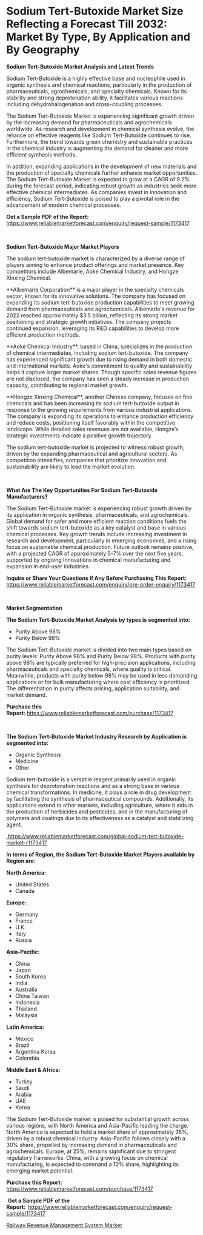<p><h1>Sodium Tert-Butoxide Market Size Reflecting a Forecast Till 2032: Market By Type, By Application and By Geography</h1></p><p><strong>Sodium Tert-Butoxide Market Analysis and Latest Trends</strong></p>
<p><p>Sodium Tert-Butoxide is a highly effective base and nucleophile used in organic synthesis and chemical reactions, particularly in the production of pharmaceuticals, agrochemicals, and specialty chemicals. Known for its stability and strong deprotonation ability, it facilitates various reactions including dehydrohalogenation and cross-coupling processes.</p><p>The Sodium Tert-Butoxide Market is experiencing significant growth driven by the increasing demand for pharmaceuticals and agrochemicals worldwide. As research and development in chemical synthesis evolve, the reliance on effective reagents like Sodium Tert-Butoxide continues to rise. Furthermore, the trend towards green chemistry and sustainable practices in the chemical industry is augmenting the demand for cleaner and more efficient synthesis methods.</p><p>In addition, expanding applications in the development of new materials and the production of specialty chemicals further enhance market opportunities. The Sodium Tert-Butoxide Market is expected to grow at a CAGR of 9.2% during the forecast period, indicating robust growth as industries seek more effective chemical intermediates. As companies invest in innovation and efficiency, Sodium Tert-Butoxide is poised to play a pivotal role in the advancement of modern chemical processes.</p></p>
<p><strong>Get a Sample PDF of the Report:&nbsp;</strong> <a href="https://www.reliablemarketforecast.com/enquiry/request-sample/1173417?utm_campaign=2717&utm_medium=2&utm_source=Github&utm_content=ia&utm_term=24032025&utm_id=sodium-tert-butoxide">https://www.reliablemarketforecast.com/enquiry/request-sample/1173417</a></p>
<p>&nbsp;</p>
<p><strong>Sodium Tert-Butoxide Major Market Players</strong></p>
<p><p>The sodium tert-butoxide market is characterized by a diverse range of players aiming to enhance product offerings and market presence. Key competitors include Albemarle, Aoke Chemical Industry, and Hongze Xinxing Chemical.</p><p>**Albemarle Corporation** is a major player in the specialty chemicals sector, known for its innovative solutions. The company has focused on expanding its sodium tert-butoxide production capabilities to meet growing demand from pharmaceuticals and agrochemicals. Albemarle's revenue for 2022 reached approximately $3.5 billion, reflecting its strong market positioning and strategic growth initiatives. The company projects continued expansion, leveraging its R&D capabilities to develop more efficient production methods.</p><p>**Aoke Chemical Industry**, based in China, specializes in the production of chemical intermediates, including sodium tert-butoxide. The company has experienced significant growth due to rising demand in both domestic and international markets. Aoke's commitment to quality and sustainability helps it capture larger market shares. Though specific sales revenue figures are not disclosed, the company has seen a steady increase in production capacity, contributing to regional market growth.</p><p>**Hongze Xinxing Chemical**, another Chinese company, focuses on fine chemicals and has been increasing its sodium tert-butoxide output in response to the growing requirements from various industrial applications. The company is expanding its operations to enhance production efficiency and reduce costs, positioning itself favorably within the competitive landscape. While detailed sales revenues are not available, Hongze’s strategic investments indicate a positive growth trajectory.</p><p>The sodium tert-butoxide market is projected to witness robust growth, driven by the expanding pharmaceutical and agricultural sectors. As competition intensifies, companies that prioritize innovation and sustainability are likely to lead the market evolution.</p></p>
<p>&nbsp;</p>
<p><strong>What Are The Key Opportunities For Sodium Tert-Butoxide Manufacturers?</strong></p>
<p><p>The Sodium Tert-Butoxide market is experiencing robust growth driven by its application in organic synthesis, pharmaceuticals, and agrochemicals. Global demand for safer and more efficient reaction conditions fuels the shift towards sodium tert-butoxide as a key catalyst and base in various chemical processes. Key growth trends include increasing investment in research and development, particularly in emerging economies, and a rising focus on sustainable chemical production. Future outlook remains positive, with a projected CAGR of approximately 5-7% over the next five years, supported by ongoing innovations in chemical manufacturing and expansion in end-user industries.</p></p>
<p><strong>Inquire or Share Your Questions If Any Before Purchasing This Report:</strong> <a href="https://www.reliablemarketforecast.com/enquiry/pre-order-enquiry/1173417?utm_campaign=2717&utm_medium=2&utm_source=Github&utm_content=ia&utm_term=24032025&utm_id=sodium-tert-butoxide">https://www.reliablemarketforecast.com/enquiry/pre-order-enquiry/1173417</a></p>
<p>&nbsp;</p>
<p><strong>Market Segmentation</strong></p>
<p><strong>The Sodium Tert-Butoxide Market Analysis by types is segmented into:</strong></p>
<p><ul><li>Purity Above 98%</li><li>Purity Below 98%</li></ul></p>
<p><p>The Sodium Tert-Butoxide market is divided into two main types based on purity levels: Purity Above 98% and Purity Below 98%. Products with purity above 98% are typically preferred for high-precision applications, including pharmaceuticals and specialty chemicals, where quality is critical. Meanwhile, products with purity below 98% may be used in less demanding applications or for bulk manufacturing where cost efficiency is prioritized. The differentiation in purity affects pricing, application suitability, and market demand.</p></p>
<p><strong>Purchase this Report:&nbsp;</strong><a href="https://www.reliablemarketforecast.com/purchase/1173417?utm_campaign=2717&utm_medium=2&utm_source=Github&utm_content=ia&utm_term=24032025&utm_id=sodium-tert-butoxide">https://www.reliablemarketforecast.com/purchase/1173417</a></p>
<p>&nbsp;</p>
<p><strong>The Sodium Tert-Butoxide Market Industry Research by Application is segmented into:</strong></p>
<p><ul><li>Organic Synthesis</li><li>Medicine</li><li>Other</li></ul></p>
<p><p>Sodium tert-butoxide is a versatile reagent primarily used in organic synthesis for deprotonation reactions and as a strong base in various chemical transformations. In medicine, it plays a role in drug development by facilitating the synthesis of pharmaceutical compounds. Additionally, its applications extend to other markets, including agriculture, where it aids in the production of herbicides and pesticides, and in the manufacturing of polymers and coatings due to its effectiveness as a catalyst and stabilizing agent.</p></p>
<p><a href="https://www.reliablemarketforecast.com/global-sodium-tert-butoxide-market-r1173417?utm_campaign=2717&utm_medium=2&utm_source=Github&utm_content=ia&utm_term=24032025&utm_id=sodium-tert-butoxide">&nbsp;https://www.reliablemarketforecast.com/global-sodium-tert-butoxide-market-r1173417</a></p>
<p><strong>In terms of Region, the Sodium Tert-Butoxide Market Players available by Region are:</strong></p>
<p>
    <p> <strong> North America: </strong>
        <ul>
            <li>United States</li>
            <li>Canada</li>
        </ul>
        </p> 
    <p> <strong> Europe: </strong>
        <ul>
            <li>Germany</li>
            <li>France</li>
            <li>U.K.</li>
            <li>Italy</li>
            <li>Russia</li>
        </ul>
        </p> 
    <p> <strong> Asia-Pacific: </strong>
        <ul>
            <li>China</li>
            <li>Japan</li>
            <li>South Korea</li>
            <li>India</li>
            <li>Australia</li>
            <li>China Taiwan</li>
            <li>Indonesia</li>
            <li>Thailand</li>
            <li>Malaysia</li>
        </ul>
        </p> 
    <p> <strong> Latin America: </strong>
        <ul>
            <li>Mexico</li>
            <li>Brazil</li>
            <li>Argentina Korea</li>
            <li>Colombia</li>
        </ul>
        </p> 
    <p> <strong> Middle East & Africa: </strong>
        <ul>
            <li>Turkey</li>
            <li>Saudi</li>
            <li>Arabia</li>
            <li>UAE</li>
            <li>Korea</li>
        </ul>
    </p>
    </p>
<p><p>The Sodium Tert-Butoxide market is poised for substantial growth across various regions, with North America and Asia-Pacific leading the charge. North America is expected to hold a market share of approximately 35%, driven by a robust chemical industry. Asia-Pacific follows closely with a 30% share, propelled by increasing demand in pharmaceuticals and agrochemicals. Europe, at 25%, remains significant due to stringent regulatory frameworks. China, with a growing focus on chemical manufacturing, is expected to command a 10% share, highlighting its emerging market potential.</p></p>
<p><strong>Purchase this Report: </strong><a href="https://www.reliablemarketforecast.com/purchase/1173417?utm_campaign=2717&utm_medium=2&utm_source=Github&utm_content=ia&utm_term=24032025&utm_id=sodium-tert-butoxide">https://www.reliablemarketforecast.com/purchase/1173417</a></p>
<p>&nbsp;<strong>Get a Sample PDF of the Report:&nbsp;&nbsp;</strong><a href="https://www.reliablemarketforecast.com/enquiry/request-sample/1173417?utm_campaign=2717&utm_medium=2&utm_source=Github&utm_content=ia&utm_term=24032025&utm_id=sodium-tert-butoxide">https://www.reliablemarketforecast.com/enquiry/request-sample/1173417</a></p>
<p><strong></strong></p>
<p><p><a href="https://github.com/djembashote/Market-Research-Report-List-1/blob/main/railway-revenue-management-system-market.md?utm_campaign=2717&utm_medium=2&utm_source=Github&utm_content=ia&utm_term=24032025&utm_id=sodium-tert-butoxide">Railway Revenue Management System Market</a></p></p>